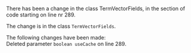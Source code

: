 There has been a change in the class TermVectorFields, in the section of code starting on line nr 289.
  
The change is in the class ```TermVectorFields```.
  
The following changes have been made:  
Deleted parameter ```boolean useCache``` on line 289.  
